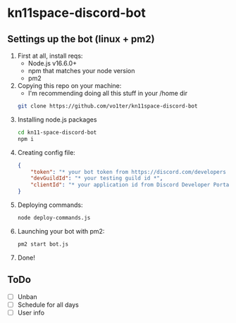 # kn11space-discord-bot

## Settings up the bot (linux + pm2)

1. First at all, install reqs:
    * Node.js v16.6.0+
    * npm that matches your node version
    * pm2
2. Copying this repo on your machine:
    * I'm recommending doing all this stuff in your /home dir
    ```bash
    git clone https://github.com/vo1ter/kn11space-discord-bot
    ```
3. Installing node.js packages
    ```bash
    cd kn11-space-discord-bot
    npm i
    ```
4. Creating config file:
    ```json
    {
        "token": "* your bot token from https://discord.com/developers *",
        "devGuildId": "* your testing guild id *",
        "clientId": "* your application id from Discord Developer Portal *"
    }
    ```
5. Deploying commands:
    ```bash
    node deploy-commands.js
    ```
6. Launching your bot with pm2:
    ```bash
    pm2 start bot.js
    ```
6. Done!

## ToDo
- [ ] Unban
- [ ] Schedule for all days
- [ ] User info